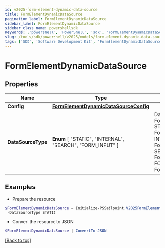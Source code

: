 ```yaml
---
id: v2025-form-element-dynamic-data-source
title: FormElementDynamicDataSource
pagination_label: FormElementDynamicDataSource
sidebar_label: FormElementDynamicDataSource
sidebar_class_name: powershellsdk
keywords: ['powershell', 'PowerShell', 'sdk', 'FormElementDynamicDataSource', 'V2025FormElementDynamicDataSource'] 
slug: /tools/sdk/powershell/v2025/models/form-element-dynamic-data-source
tags: ['SDK', 'Software Development Kit', 'FormElementDynamicDataSource', 'V2025FormElementDynamicDataSource']
---
```



# FormElementDynamicDataSource

## Properties

Name | Type | Description | Notes
------------ | ------------- | ------------- | -------------
**Config** | [**FormElementDynamicDataSourceConfig**](form-element-dynamic-data-source-config) |  | [optional] 
**DataSourceType** |  **Enum** [  "STATIC",    "INTERNAL",    "SEARCH",    "FORM_INPUT" ] | DataSourceType is a FormElementDataSourceType value STATIC FormElementDataSourceTypeStatic INTERNAL FormElementDataSourceTypeInternal SEARCH FormElementDataSourceTypeSearch FORM_INPUT FormElementDataSourceTypeFormInput | [optional] 

## Examples

- Prepare the resource
```powershell
$FormElementDynamicDataSource = Initialize-PSSailpoint.V2025FormElementDynamicDataSource  -Config null `
 -DataSourceType STATIC
```

- Convert the resource to JSON
```powershell
$FormElementDynamicDataSource | ConvertTo-JSON
```


[[Back to top]](#) 

